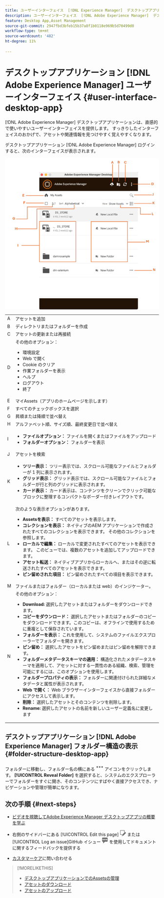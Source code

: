 ```yaml
---
title: ユーザーインターフェイス  [!DNL Experience Manager]  デスクトップアプリ
description: ユーザーインターフェイス  [!DNL Adobe Experience Manager]  デスクトップアプリ。
feature: Desktop App,Asset Management
source-git-commit: 2947fbd3bfeb15b37a8f1b0118e969b5d70499d0
workflow-type: tm+mt
source-wordcount: '482'
ht-degree: 11%

---
```



# デスクトップアプリケーション [!DNL Adobe Experience Manager] ユーザーインターフェイス {#user-interface-desktop-app}

[!DNL Adobe Experience Manager] デスクトップアプリケーションは、直感的で使いやすいユーザーインターフェイスを提供します。 すっきりしたインターフェイスのおかげで、アセットや関連情報を見つけやすく覚えやすくなります。

デスクトップアプリケーション [!DNL Adobe Experience Manager] ログインすると、次のインターフェイスが表示されます。

![ デスクトップアプリケーションユーザーインターフェイス ](assets/app-user-interface.png)

<table border="0">
    <tr>
        <td> A </td>
        <td> アセットを追加 </td>
    </tr>
    <tr>
        <td> B </td>
        <td> ディレクトリまたはフォルダーを作成 </td>
    </tr>
    <tr>
        <td> C </td>
        <td> アセットの更新または再接続 </td>
    </tr>
    <tr>
        <td> D </td>
        <td> その他のオプション：
            <ul>
                <li>環境設定</li>
                <li>Web で開く</li>
                <li>Cookie のクリア</li>
                <li>作業フォルダーを表示</li>
                <li>ヘルプ</li>
                <li>ログアウト</li>
                <li>終了</li>
            </ul>
        </td>
    </tr>
    <tr>
        <td> E </td>
        <td> マイAssets（アプリのホームページを示します） </td>
    </tr>
    <tr>
        <td> F </td>
        <td> すべてのチェックボックスを選択 </td>
    </tr>
    <tr>
        <td> G </td>
        <td> 昇順または降順で並べ替え </td>
    </tr>
    <tr>
        <td> H </td>
        <td> アルファベット順、サイズ順、最終変更日で並べ替え </td>
    </tr>
    <tr>
        <td> I </td>
        <td> 
        <ul>
            <li> <b> ファイルオプション：</b> ファイルを開くまたはファイルをアップロード </li> 
            <li> <b> フォルダーオプション：</b> フォルダーを表示 </li>
        </ul>
        </td>
    </tr>
    <tr>
        <td> J </td>
        <td> アセットを検索 </td>
    </tr>
    <tr>
        <td> K </td>
        <td> 
            <ul>
                <li> <b> ツリー表示：</b> ツリー表示では、スクロール可能なファイルとフォルダーが 1 列に表示されます。 </li> 
                <li> <b> グリッド表示：</b> グリッド表示では、スクロール可能なファイルとフォルダーが行と列のグリッドに表示されます。 </li>
                <li> <b> カード表示：</b> カード表示は、コンテンツをクリーンでクリック可能なブロックに整理するコンパクトなボーダー付きレイアウトです。 </li> 
            </ul>
        </td>
    </tr>
    <tr>
        <td> L </td>
        <td> 次のような表示オプションがあります。 
            <ul>
                <li><b> Assetsを表示：</b> すべてのアセットを表示します。 </li>
                <li><b> コレクションを表示：</b> ネイティブのAEM アプリケーションで作成されたすべてのコレクションを表示できます。 その他のコレクションを参照します。 </li>
                <li><b> ローカルで編集：</b> ローカルで変更されたすべてのアセットを表示できます。 このビューでは、複数のアセットを追加してアップロードできます。</li>
                <li><b> アセット転送：</b> ネイティブアプリからローカルへ、またはその逆に転送されたすべてのアセットを表示できます。 </li>
                <li><b> ピン留めされた項目：</b> ピン留めされたすべての項目を表示できます。</li>
            </ul>
        </td>
    </tr>
    <tr>
        <td> M </td>
        <td> ファイルまたはフォルダー（ローカルまたは web）のインジケーター。 </td>
    </tr>
    <tr>
        <td> N </td>
        <td> その他のオプション： 
            <ul>
                <li><b> Download:</b> 選択したアセットまたはフォルダーをダウンロードできます。 </li>
                <li><b> コピーをダウンロード：</b> 選択したアセットまたはフォルダーのコピーをダウンロードできます。このコピーは、オフラインで使用するために重複として保存されています。 </li>
                <li><b> フォルダーを表示：</b> これを使用して、システムのファイルエクスプローラーでフォルダーを開きます。</li>
                <li><b> ピン留め：</b> 選択したアセットをピン留めまたはピン留めを解除できます。 </li>
                <li><b> フォルダーメタデータスキーマの適用：</b> 構造化されたメタデータスキーマを適用して、アセットに対する一貫性のある組織、検索、管理を可能にするには、このオプションを使用します。</li>
                <li><b> フォルダープロパティの表示：</b> フォルダーに関連付けられた詳細なメタデータと属性が表示されます。 </li>
                <li><b> Web で開く：</b> Web ブラウザーインターフェイスから直接フォルダーにアクセスして表示します。 </li>
                <li><b> 削除：</b> 選択したアセットとそのコンテンツを削除します。 </li>
                <li><b> Rename: </b> 選択したアセットの名前を新しいユーザー定義名に変更します </li>
            </ul>
        </td>
    </tr>
</table>

## デスクトップアプリケーション [!DNL Adobe Experience Manager] フォルダー構造の表示 {#folder-structure-desktop-app}

フォルダーに移動し、フォルダー名の横にある ![ その他のアクション ](assets/do-not-localize/more2_da2.png) アイコンをクリックします。 **[!UICONTROL Reveal Folder]** を選択すると、システムのエクスプローラーでフォルダーをすぐに開き、そのコンテンツにすばやく直接アクセスでき、ナビゲーションや管理が簡単になります。


## 次の手順 {#next-steps}

* [ ビデオを視聴してAdobe Experience Manager デスクトップアプリの概要を学ぶ ](https://experienceleague.adobe.com/ja/docs/experience-manager-learn/assets/creative-workflows/aem-desktop-app)

* 右側のサイドバーにある [!UICONTROL Edit this page] ![ ページを編集 ](assets/do-not-localize/edit-page.png) または [!UICONTROL Log an issue]GitHub イシュー ![ 作成 ](assets/do-not-localize/github-issue.png) を使用してドキュメントに関するフィードバックを提供する

* [カスタマーケア](https://experienceleague.adobe.com/ja?support-solution=General#support)に問い合わせる

>[!MORELIKETHIS]
>
>* [ デスクトップアプリケーションでのAssetsの管理 ](/help/using/assets-management-tasks.md)
>* [アセットのダウンロード](/help/using/download-assets.md)
>* [アセットのアップロード](/help/using/upload-assets.md)

